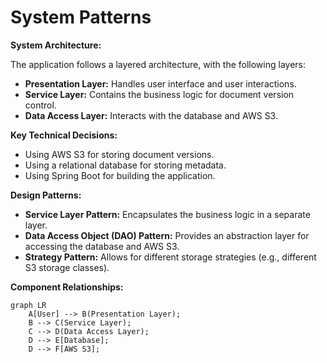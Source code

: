 # System Patterns

**System Architecture:**

The application follows a layered architecture, with the following layers:

*   **Presentation Layer:** Handles user interface and user interactions.
*   **Service Layer:** Contains the business logic for document version control.
*   **Data Access Layer:** Interacts with the database and AWS S3.

**Key Technical Decisions:**

*   Using AWS S3 for storing document versions.
*   Using a relational database for storing metadata.
*   Using Spring Boot for building the application.

**Design Patterns:**

*   **Service Layer Pattern:** Encapsulates the business logic in a separate layer.
*   **Data Access Object (DAO) Pattern:** Provides an abstraction layer for accessing the database and AWS S3.
*   **Strategy Pattern:** Allows for different storage strategies (e.g., different S3 storage classes).

**Component Relationships:**

```mermaid
graph LR
    A[User] --> B(Presentation Layer);
    B --> C(Service Layer);
    C --> D(Data Access Layer);
    D --> E[Database];
    D --> F[AWS S3];
